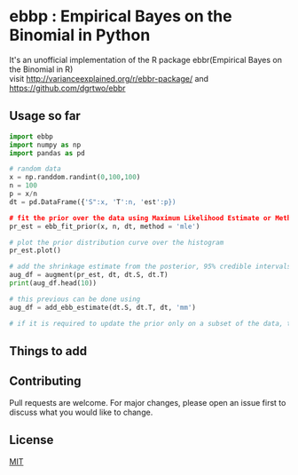 # ebbp : Empirical Bayes on the Binomial in Python

It's an unofficial implementation of the R package ebbr(Empirical Bayes on the Binomial in R) \
visit http://varianceexplained.org/r/ebbr-package/ and https://github.com/dgrtwo/ebbr

## Usage so far

```python
import ebbp
import numpy as np
import pandas as pd

# random data
x = np.randdom.randint(0,100,100)
n = 100
p = x/n
dt = pd.DataFrame({'S":x, 'T':n, 'est':p})

# fit the prior over the data using Maximum Likelihood Estimate or Method of Moments 
pr_est = ebb_fit_prior(x, n, dt, method = 'mle')

# plot the prior distribution curve over the histogram
pr_est.plot()

# add the shrinkage estimate from the posterior, 95% credible intervals in the dataframe
aug_df = augment(pr_est, dt, dt.S, dt.T)
print(aug_df.head(10))

# this previous can be done using 
aug_df = add_ebb_estimate(dt.S, dt.T, dt, 'mm')

# if it is required to update the prior only on a subset of the data, then the previous two functions have to be used

```
## Things to add

## Contributing
Pull requests are welcome. For major changes, please open an issue first to discuss what you would like to change.


## License
[MIT](https://choosealicense.com/licenses/mit/)

